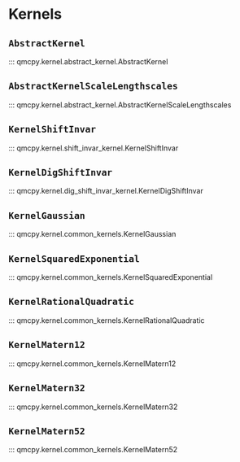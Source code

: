 # Kernels 


## `AbstractKernel` 

::: qmcpy.kernel.abstract_kernel.AbstractKernel

## `AbstractKernelScaleLengthscales` 

::: qmcpy.kernel.abstract_kernel.AbstractKernelScaleLengthscales

## `KernelShiftInvar` 

::: qmcpy.kernel.shift_invar_kernel.KernelShiftInvar

## `KernelDigShiftInvar` 

::: qmcpy.kernel.dig_shift_invar_kernel.KernelDigShiftInvar

## `KernelGaussian` 

::: qmcpy.kernel.common_kernels.KernelGaussian

## `KernelSquaredExponential` 

::: qmcpy.kernel.common_kernels.KernelSquaredExponential

## `KernelRationalQuadratic` 

::: qmcpy.kernel.common_kernels.KernelRationalQuadratic

## `KernelMatern12` 

::: qmcpy.kernel.common_kernels.KernelMatern12

## `KernelMatern32` 

::: qmcpy.kernel.common_kernels.KernelMatern32

## `KernelMatern52` 

::: qmcpy.kernel.common_kernels.KernelMatern52




